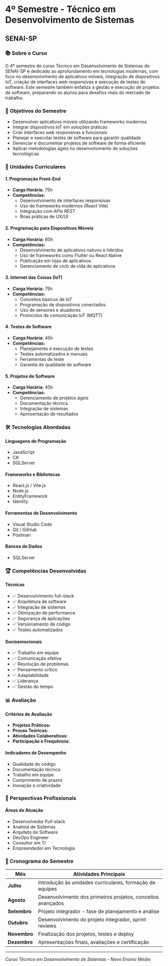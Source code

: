 # 4º Semestre - Técnico em Desenvolvimento de Sistemas

## SENAI-SP

### 📚 Sobre o Curso

O 4º semestre do curso Técnico em Desenvolvimento de Sistemas do SENAI-SP é dedicado ao aprofundamento em tecnologias modernas, com foco no desenvolvimento de aplicativos móveis, integração de dispositivos IoT, criação de interfaces web responsivas e execução de testes de software. Este semestre também enfatiza a gestão e execução de projetos de software, preparando os alunos para desafios reais do mercado de trabalho.

### 🎯 Objetivos do Semestre

- Desenvolver aplicativos móveis utilizando frameworks modernos
- Integrar dispositivos IoT em soluções práticas
- Criar interfaces web responsivas e funcionais
- Planejar e executar testes de software para garantir qualidade
- Gerenciar e documentar projetos de software de forma eficiente
- Aplicar metodologias ágeis no desenvolvimento de soluções tecnológicas

### 📖 Unidades Curriculares

#### 1. Programação Front-End

- **Carga Horária:** 75h
- **Competências:**
  - Desenvolvimento de interfaces responsivas
  - Uso de frameworks modernos (React Vite)
  - Integração com APIs REST
  - Boas práticas de UX/UI

#### 2. Programação para Dispositivos Móveis

- **Carga Horária:** 60h
- **Competências:**
  - Desenvolvimento de aplicativos nativos e híbridos
  - Uso de frameworks como Flutter ou React Native
  - Publicação em lojas de aplicativos
  - Gerenciamento de ciclo de vida de aplicativos

#### 3. Internet das Coisas (IoT)

- **Carga Horária:** 75h
- **Competências:**
  - Conceitos básicos de IoT
  - Programação de dispositivos conectados
  - Uso de sensores e atuadores
  - Protocolos de comunicação IoT (MQTT)

#### 4. Testes de Software

- **Carga Horária:** 45h
- **Competências:**
  - Planejamento e execução de testes
  - Testes automatizados e manuais
  - Ferramentas de teste
  - Garantia de qualidade de software

#### 5. Projetos de Software

- **Carga Horária:** 45h
- **Competências:**
  - Gerenciamento de projetos ágeis
  - Documentação técnica
  - Integração de sistemas
  - Apresentação de resultados

### 🛠️ Tecnologias Abordadas

#### Linguagens de Programação

- JavaScript
- C#
- SQLServer

#### Frameworks e Bibliotecas

- React.js / Vite.js
- Node.js
- EntityFramework
- Identity

#### Ferramentas de Desenvolvimento

- Visual Studio Code
- Git / GitHub
- Postman

#### Bancos de Dados

- SQLServer

### 🏆 Competências Desenvolvidas

#### Técnicas

- ✅ Desenvolvimento full-stack
- ✅ Arquitetura de software
- ✅ Integração de sistemas
- ✅ Otimização de performance
- ✅ Segurança de aplicações
- ✅ Versionamento de código
- ✅ Testes automatizados

#### Socioemocionais

- ✅ Trabalho em equipe
- ✅ Comunicação efetiva
- ✅ Resolução de problemas
- ✅ Pensamento crítico
- ✅ Adaptabilidade
- ✅ Liderança
- ✅ Gestão do tempo

### 📊 Avaliação

#### Critérios de Avaliação

- **Projetos Práticos:**
- **Provas Teóricas:**
- **Atividades Colaborativas:**
- **Participação e Frequência:**

#### Indicadores de Desempenho

- Qualidade do código
- Documentação técnica
- Trabalho em equipe
- Cumprimento de prazos
- Inovação e criatividade

### 🚀 Perspectivas Profissionais

#### Áreas de Atuação

- Desenvolvedor Full-stack
- Analista de Sistemas
- Arquiteto de Software
- DevOps Engineer
- Consultor em TI
- Empreendedor em Tecnologia

### 📅 Cronograma do Semestre

| Mês          | Atividades Principais                                       |
| ------------ | ----------------------------------------------------------- |
| **Julho**    | Introdução às unidades curriculares, formação de equipes    |
| **Agosto**   | Desenvolvimento dos primeiros projetos, conceitos avançados |
| **Setembro** | Projeto integrador - fase de planejamento e análise         |
| **Outubro**  | Desenvolvimento do projeto integrador, sprint reviews       |
| **Novembro** | Finalização dos projetos, testes e deploy                   |
| **Dezembro** | Apresentações finais, avaliações e certificação             |

---

_Curso Técnico em Desenvolvimento de Sistemas - Novo Ensino Médio_
